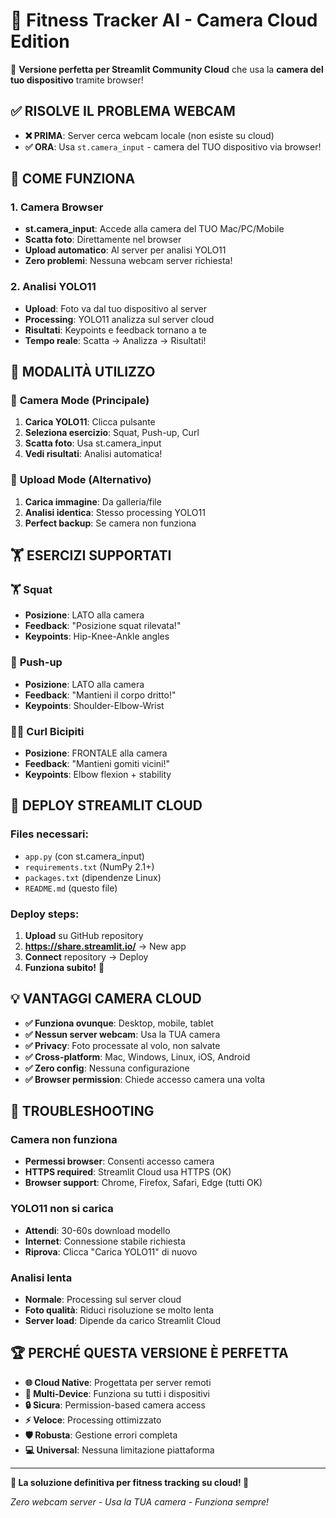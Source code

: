 # 💪 Fitness Tracker AI - Camera Cloud Edition

🚀 **Versione perfetta per Streamlit Community Cloud** che usa la **camera del tuo dispositivo** tramite browser!

## ✅ RISOLVE IL PROBLEMA WEBCAM

- **❌ PRIMA**: Server cerca webcam locale (non esiste su cloud)
- **✅ ORA**: Usa `st.camera_input` - camera del TUO dispositivo via browser!

## 📸 COME FUNZIONA

### 1. **Camera Browser**
- **st.camera_input**: Accede alla camera del TUO Mac/PC/Mobile
- **Scatta foto**: Direttamente nel browser  
- **Upload automatico**: Al server per analisi YOLO11
- **Zero problemi**: Nessuna webcam server richiesta!

### 2. **Analisi YOLO11**
- **Upload**: Foto va dal tuo dispositivo al server
- **Processing**: YOLO11 analizza sul server cloud
- **Risultati**: Keypoints e feedback tornano a te
- **Tempo reale**: Scatta → Analizza → Risultati!

## 🎯 MODALITÀ UTILIZZO

### 📸 **Camera Mode (Principale)**
1. **Carica YOLO11**: Clicca pulsante
2. **Seleziona esercizio**: Squat, Push-up, Curl  
3. **Scatta foto**: Usa st.camera_input
4. **Vedi risultati**: Analisi automatica!

### 📁 **Upload Mode (Alternativo)**  
1. **Carica immagine**: Da galleria/file
2. **Analisi identica**: Stesso processing YOLO11
3. **Perfect backup**: Se camera non funziona

## 🏋️ ESERCIZI SUPPORTATI

### 🏋️ **Squat**
- **Posizione**: LATO alla camera
- **Feedback**: "Posizione squat rilevata!"
- **Keypoints**: Hip-Knee-Ankle angles

### 💪 **Push-up**
- **Posizione**: LATO alla camera  
- **Feedback**: "Mantieni il corpo dritto!"
- **Keypoints**: Shoulder-Elbow-Wrist

### 🏋️‍♀️ **Curl Bicipiti**
- **Posizione**: FRONTALE alla camera
- **Feedback**: "Mantieni gomiti vicini!"  
- **Keypoints**: Elbow flexion + stability

## 🚀 DEPLOY STREAMLIT CLOUD

### Files necessari:
- `app.py` (con st.camera_input)
- `requirements.txt` (NumPy 2.1+)  
- `packages.txt` (dipendenze Linux)
- `README.md` (questo file)

### Deploy steps:
1. **Upload** su GitHub repository
2. **https://share.streamlit.io/** → New app
3. **Connect** repository → Deploy
4. **Funziona subito!** 📸

## 💡 VANTAGGI CAMERA CLOUD

- **✅ Funziona ovunque**: Desktop, mobile, tablet
- **✅ Nessun server webcam**: Usa la TUA camera  
- **✅ Privacy**: Foto processate al volo, non salvate
- **✅ Cross-platform**: Mac, Windows, Linux, iOS, Android
- **✅ Zero config**: Nessuna configurazione
- **✅ Browser permission**: Chiede accesso camera una volta

## 🔧 TROUBLESHOOTING

### Camera non funziona
- **Permessi browser**: Consenti accesso camera
- **HTTPS required**: Streamlit Cloud usa HTTPS (OK)
- **Browser support**: Chrome, Firefox, Safari, Edge (tutti OK)

### YOLO11 non si carica  
- **Attendi**: 30-60s download modello
- **Internet**: Connessione stabile richiesta
- **Riprova**: Clicca "Carica YOLO11" di nuovo

### Analisi lenta
- **Normale**: Processing sul server cloud 
- **Foto qualità**: Riduci risoluzione se molto lenta
- **Server load**: Dipende da carico Streamlit Cloud

## 🏆 PERCHÉ QUESTA VERSIONE È PERFETTA

- **🌐 Cloud Native**: Progettata per server remoti
- **📱 Multi-Device**: Funziona su tutti i dispositivi
- **🔒 Sicura**: Permission-based camera access
- **⚡ Veloce**: Processing ottimizzato  
- **🛡️ Robusta**: Gestione errori completa
- **💻 Universal**: Nessuna limitazione piattaforma

---

**💪 La soluzione definitiva per fitness tracking su cloud! 📸**

*Zero webcam server - Usa la TUA camera - Funziona sempre!*
